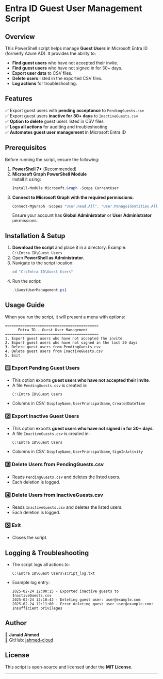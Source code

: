 # Entra ID Guest User Management Script

## Overview
This PowerShell script helps manage **Guest Users** in Microsoft Entra ID (formerly Azure AD). It provides the ability to:

- **Find guest users** who have not accepted their invite.
- **Find guest users** who have not signed in for 30+ days.
- **Export user data** to CSV files.
- **Delete users** listed in the exported CSV files.
- **Log actions** for troubleshooting.

## Features
✅ Export guest users with **pending acceptance** to `PendingGuests.csv`  
✅ Export guest users **inactive for 30+ days** to `InactiveGuests.csv`  
✅ **Option to delete** guest users listed in CSV files  
✅ **Logs all actions** for auditing and troubleshooting  
✅ **Automates guest user management** in Microsoft Entra ID  

## Prerequisites
Before running the script, ensure the following:

1. **PowerShell 7+** (Recommended)
2. **Microsoft Graph PowerShell Module**  
   Install it using:
   ```powershell
   Install-Module Microsoft.Graph -Scope CurrentUser
   ```
3. **Connect to Microsoft Graph with the required permissions:**
   ```powershell
   Connect-MgGraph -Scopes "User.Read.All", "User.ManageIdentities.All"
   ```
   Ensure your account has **Global Administrator** or **User Administrator** permissions.

## Installation & Setup
1. **Download the script** and place it in a directory. Example:  
   `C:\Entra ID\Guest Users`
2. Open **PowerShell as Administrator**.
3. Navigate to the script location:
   ```powershell
   cd "C:\Entra ID\Guest Users"
   ```
4. Run the script:
   ```powershell
   .\GuestUserManagement.ps1
   ```

## Usage Guide
When you run the script, it will present a menu with options:

```
===========================================
      Entra ID - Guest User Management     
===========================================
1. Export guest users who have not accepted the invite
2. Export guest users who have not signed in the last 30 days
3. Delete guest users from PendingGuests.csv
4. Delete guest users from InactiveGuests.csv
5. Exit
```

### **1️⃣ Export Pending Guest Users**
- This option exports **guest users who have not accepted their invite**.
- A file `PendingGuests.csv` is created in:
  ```
  C:\Entra ID\Guest Users
  ```
- Columns in CSV: `DisplayName`, `UserPrincipalName`, `CreatedDateTime`

### **2️⃣ Export Inactive Guest Users**
- This option exports **guest users who have not signed in for 30+ days**.
- A file `InactiveGuests.csv` is created in:
  ```
  C:\Entra ID\Guest Users
  ```
- Columns in CSV: `DisplayName`, `UserPrincipalName`, `SignInActivity`

### **3️⃣ Delete Users from PendingGuests.csv**
- Reads `PendingGuests.csv` and deletes the listed users.
- Each deletion is logged.

### **4️⃣ Delete Users from InactiveGuests.csv**
- Reads `InactiveGuests.csv` and deletes the listed users.
- Each deletion is logged.

### **5️⃣ Exit**
- Closes the script.

## Logging & Troubleshooting
- The script logs all actions to:
  ```
  C:\Entra ID\Guest Users\script_log.txt
  ```
- Example log entry:
  ```
  2025-02-24 12:00:15 - Exported inactive guests to InactiveGuests.csv
  2025-02-24 12:10:42 - Deleting guest user: user@example.com
  2025-02-24 12:11:00 - Error deleting guest user user@example.com: Insufficient privileges
  ```

## Author
👤 **Junaid Ahmed**  
🔗 GitHub: [jahmed-cloud](https://github.com/jahmed-cloud)

## License
This script is open-source and licensed under the **MIT License**.

---
